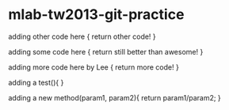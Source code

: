 mlab-tw2013-git-practice
========================

adding other code here
{
	return other code!
}

adding some code here
{
	return still better than awesome!
}

adding more code here by Lee
{
	return more code!
}


adding a test(){
}

adding a new method(param1, param2){
	return param1/param2;
}



